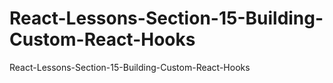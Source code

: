 # React-Lessons-Section-15-Building-Custom-React-Hooks
React-Lessons-Section-15-Building-Custom-React-Hooks
